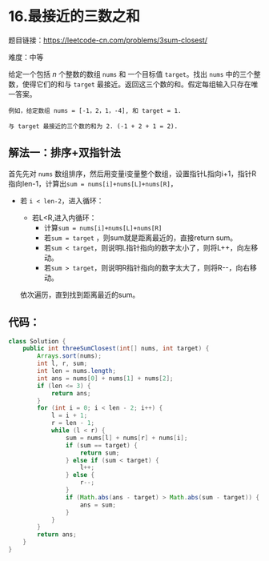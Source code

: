 # 16.最接近的三数之和

题目链接：https://leetcode-cn.com/problems/3sum-closest/

难度：中等

给定一个包括 *n* 个整数的数组 `nums` 和 一个目标值 `target`。找出 `nums` 中的三个整数，使得它们的和与 `target` 最接近。返回这三个数的和。假定每组输入只存在唯一答案。

```
例如，给定数组 nums = [-1，2，1，-4], 和 target = 1.

与 target 最接近的三个数的和为 2. (-1 + 2 + 1 = 2).
```



## 解法一：排序+双指针法

首先先对 `nums` 数组排序，然后用变量i变量整个数组，设置指针L指向i+1，指针R指向len-1，计算出`sum = nums[i]+nums[L]+nums[R]`，

- 若 `i < len-2`，进入循环：
  - 若L<R,进入内循环：
    - 计算`sum = nums[i]+nums[L]+nums[R]`
    - 若`sum = target`  ，则sum就是距离最近的，直接return sum。
    - 若`sum < target`，则说明L指针指向的数字太小了，则将L++，向左移动。
    - 若`sum > target`，则说明R指针指向的数字太大了，则将R--，向右移动。

  依次遍历，直到找到距离最近的sum。



## 代码：

```java
class Solution {
    public int threeSumClosest(int[] nums, int target) {
        Arrays.sort(nums);
		int l, r, sum;
		int len = nums.length;
		int ans = nums[0] + nums[1] + nums[2];
		if (len <= 3) {
			return ans;
		}
		for (int i = 0; i < len - 2; i++) {
			l = i + 1;
			r = len - 1;
			while (l < r) {
				sum = nums[l] + nums[r] + nums[i];
				if (sum == target) {
					return sum;
				} else if (sum < target) {
					l++;
				} else {
					r--;
				}
				if (Math.abs(ans - target) > Math.abs(sum - target)) {
					ans = sum;
				}
			}
		}
		return ans;
    }
}
```

